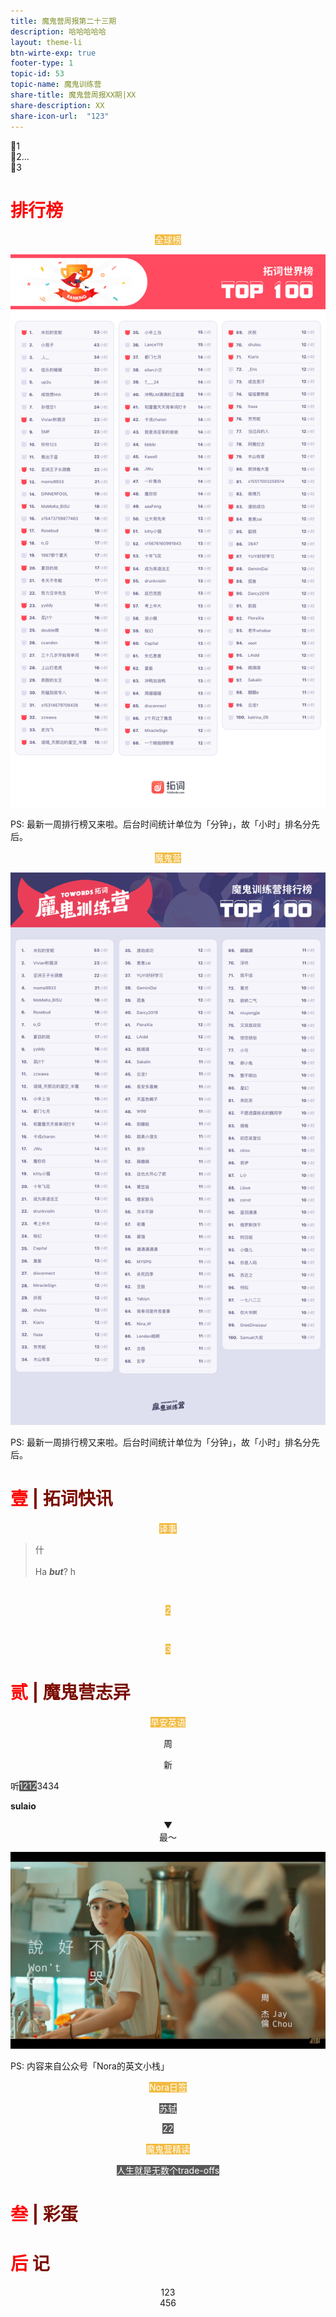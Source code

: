 ```yaml
---
title: 魔鬼营周报第二十三期
description: 哈哈哈哈哈
layout: theme-li
btn-wirte-exp: true
footer-type: 1
topic-id: 53
topic-name: 魔鬼训练营
share-title: 魔鬼营周报XX期|XX
share-description: XX
share-icon-url:  "123"
---
```


🌟1<br>
🌟2...<br>
🌟3


<h1 style="color:red">排行榜</h1>

<p style="text-align:center"><span style="background: rgb(242, 187, 66);color:#fff; font-size: ">全球榜</span></p>

<img src="./asset/23/global.jpeg" alt="全球榜单">

PS: 最新一周排行榜又来啦。后台时间统计单位为「分钟」，故「小时」排名分先后。

<p style="text-align:center"><span style="background: rgb(242, 187, 66);color:#fff; font-size: ">魔鬼营</span></p>

<img src="./asset/23/devilcamp.jpeg" alt="魔鬼营榜单">

PS: 最新一周排行榜又来啦。后台时间统计单位为「分钟」，故「小时」排名分先后。


<h1 style="color:red">壹 <span style="color:rgb(123, 12, 0);">| 拓词快讯</span> </h1>

<p style="text-align:center"><span style="background: rgb(242, 187, 66);color:#fff; font-size: ">译事</span></p>


> 什<br><br>
Ha <i><b>but</b></i>? h



<br>
<p style="text-align:center"><span style="background: rgb(242, 187, 66);color:#fff; font-size: ">2</span></p>
<br>
 


<p style="text-align:center"><span style="background: rgb(242, 187, 66);color:#fff; font-size: ">3</span></p>

<h1 style="color:red">贰 <span style="color:rgb(123, 12, 0);">| 魔鬼营志异</span> </h1>



<p style="text-align:center"><span style="background: rgb(242, 187, 66);color:#fff; font-size: ">早安英语</span></p>



<div style="text-align:center">

周

</div>


<div style="text-align:center">

新

</div>


听<span style="background: rgb(89, 89, 89);color:#fff; font-size: ">1212</span>3434</p>

**sulaio**


<p style="text-align:center">▼<br>最～</p>

</p>

<a href="https://weibo.com/tv/v/I8pz6nhvG?fid=1034:4420048861987190">
<img class="video" src="./asset/23/shuohaobuku.jpeg" alt="【说好不哭 Won't Cry】MV">
</a>


PS: 内容来自公众号「Nora的英文小栈」

<p style="text-align:center"><span style="background: rgb(242, 187, 66);color:#fff; font-size: ">Nora日签</span></p>




<p style="text-align:center"><span style="background: rgb(89, 89, 89);color:#fff; font-size: ">苏轼</span></p></p>




<p style="text-align:center"><span style="background: rgb(89, 89, 89);color:#fff; font-size: ">22</span></p></p>

<p style="text-align:center"><span style="background: rgb(242, 187, 66);color:#fff; font-size: ">魔鬼营精读</span></p>


<p style="text-align:center"><span style="background: rgb(89, 89, 89);color:#fff; font-size: ">人生就是无数个trade-offs</span></p></p>



<h1 style="color:red">叁 <span style="color:rgb(123, 12, 0);">| 彩蛋</span> </h1>


<h1 style="color:red">后 <span style="color:rgb(123, 12, 0);">记</span> </h1>


<div style="text-align:center">
123<br>
456
</div>

